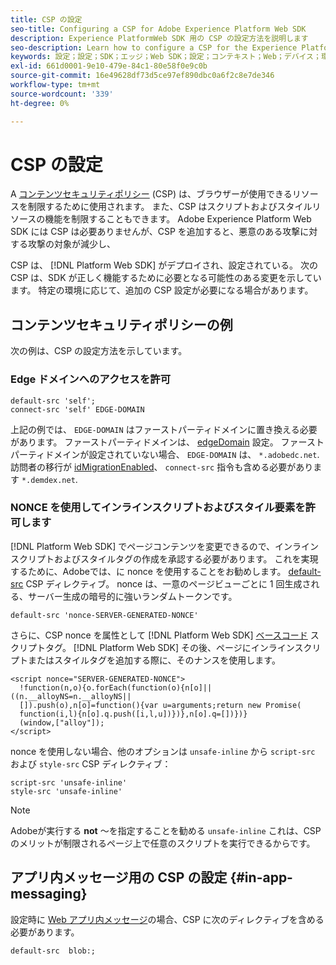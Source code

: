 ```yaml
---
title: CSP の設定
seo-title: Configuring a CSP for Adobe Experience Platform Web SDK
description: Experience PlatformWeb SDK 用の CSP の設定方法を説明します
seo-description: Learn how to configure a CSP for the Experience Platform Web SDK
keywords: 設定；設定；SDK；エッジ；Web SDK；設定；コンテキスト；Web；デバイス；環境；Web SDK 設定；コンテンツセキュリティポリシー；
exl-id: 661d0001-9e10-479e-84c1-80e58f0e9c0b
source-git-commit: 16e49628df73d5ce97ef890dbc0a6f2c8e7de346
workflow-type: tm+mt
source-wordcount: '339'
ht-degree: 0%

---
```


# CSP の設定

A [コンテンツセキュリティポリシー](https://developer.mozilla.org/en-US/docs/Web/HTTP/Headers/Content-Security-Policy) (CSP) は、ブラウザーが使用できるリソースを制限するために使用されます。 また、CSP はスクリプトおよびスタイルリソースの機能を制限することもできます。 Adobe Experience Platform Web SDK には CSP は必要ありませんが、CSP を追加すると、悪意のある攻撃に対する攻撃の対象が減少し、

CSP は、 [!DNL Platform Web SDK] がデプロイされ、設定されている。 次の CSP は、SDK が正しく機能するために必要となる可能性のある変更を示しています。 特定の環境に応じて、追加の CSP 設定が必要になる場合があります。

## コンテンツセキュリティポリシーの例

次の例は、CSP の設定方法を示しています。

### Edge ドメインへのアクセスを許可

```
default-src 'self';
connect-src 'self' EDGE-DOMAIN
```

上記の例では、 `EDGE-DOMAIN` はファーストパーティドメインに置き換える必要があります。 ファーストパーティドメインは、 [edgeDomain](../commands/configure/edgedomain.md) 設定。 ファーストパーティドメインが設定されていない場合、 `EDGE-DOMAIN` は、 `*.adobedc.net`. 訪問者の移行が [idMigrationEnabled](../commands/configure/idmigrationenabled.md)、 `connect-src` 指令も含める必要があります `*.demdex.net`.

### NONCE を使用してインラインスクリプトおよびスタイル要素を許可します

[!DNL Platform Web SDK] でページコンテンツを変更できるので、インラインスクリプトおよびスタイルタグの作成を承認する必要があります。 これを実現するために、Adobeでは、に nonce を使用することをお勧めします。 [default-src](https://developer.mozilla.org/en-US/docs/Web/HTTP/Headers/Content-Security-Policy/default-src) CSP ディレクティブ。 nonce は、一意のページビューごとに 1 回生成される、サーバー生成の暗号的に強いランダムトークンです。

```
default-src 'nonce-SERVER-GENERATED-NONCE'
```

さらに、CSP nonce を属性として [!DNL Platform Web SDK] [ベースコード](../install/library.md) スクリプトタグ。 [!DNL Platform Web SDK] その後、ページにインラインスクリプトまたはスタイルタグを追加する際に、そのナンスを使用します。

```
<script nonce="SERVER-GENERATED-NONCE">
  !function(n,o){o.forEach(function(o){n[o]||((n.__alloyNS=n.__alloyNS||
  []).push(o),n[o]=function(){var u=arguments;return new Promise(
  function(i,l){n[o].q.push([i,l,u])})},n[o].q=[])})}
  (window,["alloy"]);
</script>
```

nonce を使用しない場合、他のオプションは `unsafe-inline` から `script-src` および `style-src` CSP ディレクティブ：

```
script-src 'unsafe-inline'
style-src 'unsafe-inline'
```

>[!NOTE]
>
>Adobeが実行する **not** ～を指定することを勧める `unsafe-inline` これは、CSP のメリットが制限されるページ上で任意のスクリプトを実行できるからです。

## アプリ内メッセージ用の CSP の設定 {#in-app-messaging}

設定時に [Web アプリ内メッセージ](../personalization/web-in-app-messaging.md)の場合、CSP に次のディレクティブを含める必要があります。

```
default-src  blob:;
```
